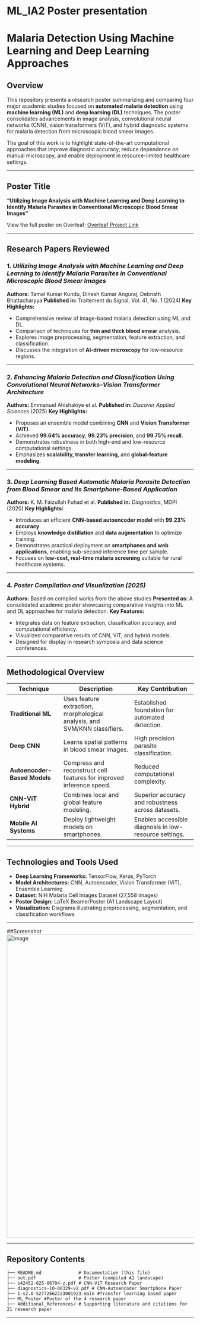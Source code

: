 # ML_IA2 Poster presentation

# Malaria Detection Using Machine Learning and Deep Learning Approaches

## Overview

This repository presents a research poster summarizing and comparing four major academic studies focused on **automated malaria detection** using **machine learning (ML)** and **deep learning (DL)** techniques. The poster consolidates advancements in image analysis, convolutional neural networks (CNN), vision transformers (ViT), and hybrid diagnostic systems for malaria detection from microscopic blood smear images.

The goal of this work is to highlight state-of-the-art computational approaches that improve diagnostic accuracy, reduce dependence on manual microscopy, and enable deployment in resource-limited healthcare settings.

---

## Poster Title

**“Utilizing Image Analysis with Machine Learning and Deep Learning to Identify Malaria Parasites in Conventional Microscopic Blood Smear Images”**

View the full poster on Overleaf: [Overleaf Project Link]([https://www.overleaf.com/read/tvbgxsjfprpc](https://www.overleaf.com/read/tvbgxsjfprpc#6a9bcd))

---

## Research Papers Reviewed

### 1. *Utilizing Image Analysis with Machine Learning and Deep Learning to Identify Malaria Parasites in Conventional Microscopic Blood Smear Images*

**Authors:** Tamal Kumar Kundu, Dinesh Kumar Anguraj, Debnath Bhattacharyya
**Published in:** Traitement du Signal, Vol. 41, No. 1 (2024)
**Key Highlights:**

* Comprehensive review of image-based malaria detection using ML and DL.
* Comparison of techniques for **thin and thick blood smear** analysis.
* Explores image preprocessing, segmentation, feature extraction, and classification.
* Discusses the integration of **AI-driven microscopy** for low-resource regions.

---

### 2. *Enhancing Malaria Detection and Classification Using Convolutional Neural Networks–Vision Transformer Architecture*

**Authors:** Emmanuel Ahishakiye et al.
**Published in:** *Discover Applied Sciences* (2025)
**Key Highlights:**

* Proposes an ensemble model combining **CNN** and **Vision Transformer (ViT)**.
* Achieved **99.64% accuracy**, **99.23% precision**, and **99.75% recall**.
* Demonstrates robustness in both high-end and low-resource computational settings.
* Emphasizes **scalability, transfer learning**, and **global-feature modeling**.

---

### 3. *Deep Learning Based Automatic Malaria Parasite Detection from Blood Smear and Its Smartphone-Based Application*

**Authors:** K. M. Faizullah Fuhad et al.
**Published in:** *Diagnostics*, MDPI (2020)
**Key Highlights:**

* Introduces an efficient **CNN-based autoencoder model** with **99.23% accuracy**.
* Employs **knowledge distillation** and **data augmentation** to optimize training.
* Demonstrates practical deployment on **smartphones and web applications**, enabling sub-second inference time per sample.
* Focuses on **low-cost, real-time malaria screening** suitable for rural healthcare systems.

---

### 4. *Poster Compilation and Visualization (2025)*

**Authors:** Based on compiled works from the above studies
**Presented as:** A consolidated academic poster showcasing comparative insights into ML and DL approaches for malaria detection.
**Key Features:**

* Integrates data on feature extraction, classification accuracy, and computational efficiency.
* Visualized comparative results of CNN, ViT, and hybrid models.
* Designed for display in research symposia and data science conferences.

---

## Methodological Overview

| Technique                    | Description                                                               | Key Contribution                                       |
| ---------------------------- | ------------------------------------------------------------------------- | ------------------------------------------------------ |
| **Traditional ML**           | Uses feature extraction, morphological analysis, and SVM/KNN classifiers. | Established foundation for automated detection.        |
| **Deep CNN**                 | Learns spatial patterns in blood smear images.                            | High precision parasite classification.                |
| **Autoencoder-Based Models** | Compress and reconstruct cell features for improved inference speed.      | Reduced computational complexity.                      |
| **CNN-ViT Hybrid**           | Combines local and global feature modeling.                               | Superior accuracy and robustness across datasets.      |
| **Mobile AI Systems**        | Deploy lightweight models on smartphones.                                 | Enables accessible diagnosis in low-resource settings. |

---

## Technologies and Tools Used

* **Deep Learning Frameworks:** TensorFlow, Keras, PyTorch
* **Model Architectures:** CNN, Autoencoder, Vision Transformer (ViT), Ensemble Learning
* **Dataset:** NIH Malaria Cell Images Dataset (27,558 images)
* **Poster Design:** LaTeX BeamerPoster (A1 Landscape Layout)
* **Visualization:** Diagrams illustrating preprocessing, segmentation, and classification workflows

---
##Screenshot
<img width="1215" height="815" alt="image" src="https://github.com/user-attachments/assets/481ec32e-98c9-4a94-8862-30ad63789d52" />

---
## Repository Contents

```
├── README.md              # Documentation (this file)
├── out.pdf                # Poster (compiled A1 landscape)
├── s42452-025-06704-z.pdf # CNN-ViT Research Paper
├── diagnostics-10-00329-v2.pdf # CNN-Autoencoder Smartphone Paper
├── 1-s2.0-S2772662223001923-main #Transfer learning based paper
├── ML_Poster #Poster of the 4 research paper
├── Additional_References/ # Supporting literature and citations for 21 research paper
```

---


